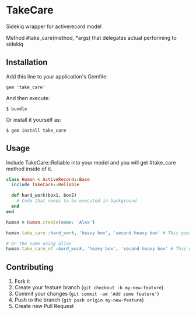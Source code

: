 # TakeCare

Sidekiq wrapper for activerecord model

Method #take_care(method, *args) that delegates actual performing to sidekiq

## Installation

Add this line to your application's Gemfile:

    gem 'take_care'

And then execute:

    $ bundle

Or install it yourself as:

    $ gem install take_care

## Usage

Include TakeCare::Reliable into your model and you will get #take_care method inside of it.

```rb
class Human < ActiveRecord::Base
  include TakeCare::Reliable

  def hard_work(box1, box2)
    # Code that needs to be executed in background
  end
end

human = Human.create(name: 'Alex')

human.take_care :hard_work, 'heavy box', 'second heavy box' # This goes to sidekiq

# Or the same using alias
human.take_care_of :hard_work, 'heavy box', 'second heavy box' # This goes to sidekiq

```

## Contributing

1. Fork it
2. Create your feature branch (`git checkout -b my-new-feature`)
3. Commit your changes (`git commit -am 'Add some feature'`)
4. Push to the branch (`git push origin my-new-feature`)
5. Create new Pull Request
